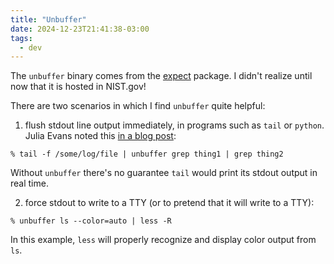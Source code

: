 ```yaml
---
title: "Unbuffer"
date: 2024-12-23T21:41:38-03:00
tags:
  - dev
---
```


The `unbuffer` binary comes from the [expect](https://www.nist.gov/services-resources/software/expect) package.
I didn't realize until now that it is hosted in NIST.gov!

There are two scenarios in which I find `unbuffer` quite helpful:

1) flush stdout line output immediately, in programs such as `tail` or `python`.
Julia Evans noted this
[in a blog post](https://jvns.ca/blog/2024/11/29/why-pipes-get-stuck-buffering/#solution-5-use-unbuffer):

```shell
% tail -f /some/log/file | unbuffer grep thing1 | grep thing2
```

Without `unbuffer` there's no guarantee `tail` would print its stdout output in
real time.

2) force stdout to write to a TTY (or to pretend that it will write to a TTY):

```shell
% unbuffer ls --color=auto | less -R
```

In this example, `less` will properly recognize and display color output from
`ls`.
